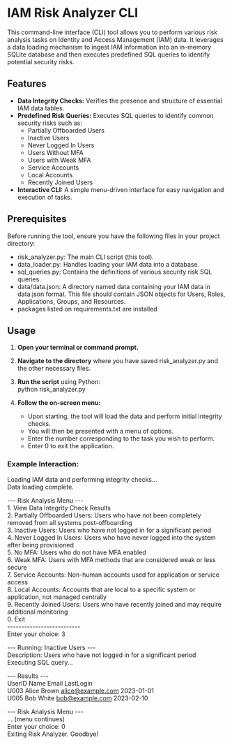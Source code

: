 # **IAM Risk Analyzer CLI**

This command-line interface (CLI) tool allows you to perform various risk analysis tasks on Identity and Access Management (IAM) data. It leverages a data loading mechanism to ingest IAM information into an in-memory SQLite database and then executes predefined SQL queries to identify potential security risks.

## **Features**

* **Data Integrity Checks:** Verifies the presence and structure of essential IAM data tables.  
* **Predefined Risk Queries:** Executes SQL queries to identify common security risks such as:  
  * Partially Offboarded Users  
  * Inactive Users  
  * Never Logged In Users  
  * Users Without MFA  
  * Users with Weak MFA  
  * Service Accounts  
  * Local Accounts  
  * Recently Joined Users  
* **Interactive CLI:** A simple menu-driven interface for easy navigation and execution of tasks.

## **Prerequisites**

Before running the tool, ensure you have the following files in your project directory:

* risk\_analyzer.py: The main CLI script (this tool).  
* data\_loader.py: Handles loading your IAM data into a database.  
* sql\_queries.py: Contains the definitions of various security risk SQL queries.  
* data/data.json: A directory named data containing your IAM data in data.json format. This file should contain JSON objects for Users, Roles, Applications, Groups, and Resources.
* packages listed on requirements.txt are installed


## **Usage**

1. **Open your terminal or command prompt.**  
2. **Navigate to the directory** where you have saved risk\_analyzer.py and the other necessary files.  
3. **Run the script** using Python:  
   python risk\_analyzer.py

4. **Follow the on-screen menu:**  
   * Upon starting, the tool will load the data and perform initial integrity checks.  
   * You will then be presented with a menu of options.  
   * Enter the number corresponding to the task you wish to perform.  
   * Enter 0 to exit the application.

### **Example Interaction:**

Loading IAM data and performing integrity checks...  
Data loading complete.

\--- Risk Analysis Menu \---  
1\. View Data Integrity Check Results  
2\. Partially Offboarded Users: Users who have not been completely removed from all systems post-offboarding  
3\. Inactive Users: Users who have not logged in for a significant period  
4\. Never Logged In Users: Users who have never logged into the system after being provisioned  
5\. No MFA: Users who do not have MFA enabled  
6\. Weak MFA: Users with MFA methods that are considered weak or less secure  
7\. Service Accounts: Non-human accounts used for application or service access  
8\. Local Accounts: Accounts that are local to a specific system or application, not managed centrally  
9\. Recently Joined Users: Users who have recently joined and may require additional monitoring  
0\. Exit  
\--------------------------  
Enter your choice: 3

\--- Running: Inactive Users \---  
Description: Users who have not logged in for a significant period  
Executing SQL query...

\--- Results \---  
UserID       Name         Email   LastLogin  
  U003   Alice Brown  alice@example.com  2023-01-01  
  U005     Bob White    bob@example.com  2023-02-10

\--- Risk Analysis Menu \---  
... (menu continues)  
Enter your choice: 0  
Exiting Risk Analyzer. Goodbye\!  
